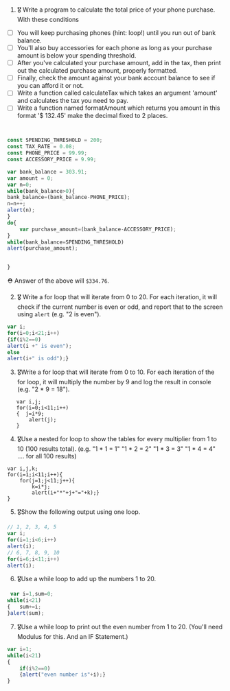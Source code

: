 1. 🎖 Write a program to calculate the total price of your phone purchase. With these conditions
 * [ ] You will keep purchasing phones (hint: loop!) until you run out of bank balance.
 * [ ] You'll also buy accessories for each phone as long as your purchase amount is below your spending threshold.
 * [ ] After you've calculated your purchase amount, add in the tax, then print out the calculated purchase amount, properly formatted.
 * [ ] Finally, check the amount against your bank account balance to see if you can afford it or not.
 * [ ] Write a function called calculateTax which takes an argument 'amount' and calculates the tax you need to pay.
 * [ ] Write a function named formatAmount which returns you amount in this format '$ 132.45' make the decimal fixed to 2 places.
```js


const SPENDING_THRESHOLD = 200;
const TAX_RATE = 0.08;
const PHONE_PRICE = 99.99;
const ACCESSORY_PRICE = 9.99;

var bank_balance = 303.91;
var amount = 0;
var n=0;
while(bank_balance>0){
bank_balance=(bank_balance-PHONE_PRICE);
n=n++;
alert(n);
}
do{
    var purchase_amount=(bank_balance-ACCESSORY_PRICE);
}
while(bank_balance=SPENDING_THRESHOLD)
alert(purchase_amount);

    
}
```
 ⛑ Answer of the above will `$334.76`.

2. 🎖 Write a for loop that will iterate from 0 to 20. For each iteration, it will check if the current number is even or odd, and report that to the screen using `alert` (e.g. "2 is even").
```js
var i;
for(i=0;i<21;i++)
{if(i%2==0)
alert(i +" is even");
else
alert(i+" is odd");}
```

3. 🎖Write a for loop that will iterate from 0 to 10. For each iteration of the for loop, it will multiply the number by 9 and log the result in console (e.g. "2 * 9 = 18").
```
   var i,j;
   for(i=0;i<11;i++)
   {  j=i*9;
       alert(j);
   }
   ```
4. 🎖Use a nested for loop to show the tables for every multiplier from 1 to 10 (100 results total).
(e.g.
"1 * 1 = 1"
"1 * 2 = 2"
"1 * 3 = 3"
"1 * 4 = 4"
.... for all 100 results)
```
var i,j,k;
for(i=1;i<11;i++){
    for(j=1;j<11;j++){
        k=i*j;
        alert(i+"*"+j+"="+k);}
}
```
5. 🎖Show the following output using one loop.
```js
// 1, 2, 3, 4, 5
var i;
for(i=1;i<6;i++)
alert(i);
// 6, 7, 8, 9, 10
for(i=6;i<11;i++)
alert(i);


```

6. 🎖Use a while loop to add up the numbers 1 to 20.
```js
 var i=1,sum=0;
while(i<21)
{   sum+=i;
}alert(sum);
```

7. 🎖Use a while loop to print out the even number from 1 to 20. (You'll need Modulus for this. And an IF Statement.)
```js
var i=1;
while(i<21)
{
    if(i%2==0)
    {alert("even number is"+i);}
}
```

